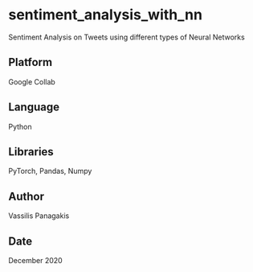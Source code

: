 # sentiment_analysis_with_nn
Sentiment Analysis on Tweets using different types of Neural Networks

## Platform
Google Collab

## Language
Python

## Libraries
PyTorch, Pandas, Numpy

## Author
Vassilis Panagakis

## Date
December 2020
